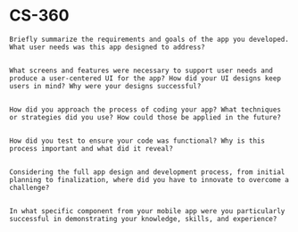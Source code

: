 # CS-360


    Briefly summarize the requirements and goals of the app you developed. What user needs was this app designed to address?
    
    
    What screens and features were necessary to support user needs and produce a user-centered UI for the app? How did your UI designs keep users in mind? Why were your designs successful?
    
    
    How did you approach the process of coding your app? What techniques or strategies did you use? How could those be applied in the future?
    
    
    How did you test to ensure your code was functional? Why is this process important and what did it reveal?
   
    
    Considering the full app design and development process, from initial planning to finalization, where did you have to innovate to overcome a challenge?
    
    
    In what specific component from your mobile app were you particularly successful in demonstrating your knowledge, skills, and experience?
